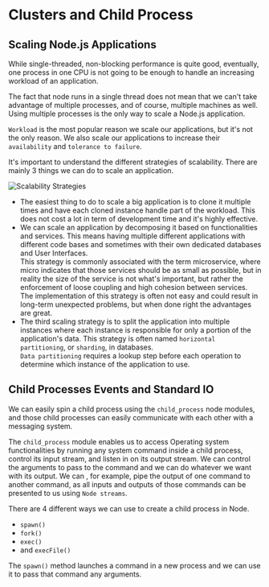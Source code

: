 # Clusters and Child Process

## Scaling Node.js Applications
While single-threaded, non-blocking performance is quite good, eventually, one process in one CPU is not going to be enough to handle an increasing workload of an application. 

The fact that node runs in a single thread does not mean that we can't take advantage of multiple processes, and of course, multiple machines as well. Using multiple processes is the only way to scale a Node.js application.

`Workload` is the most popular reason we scale our applications, but it's not the only reason. We also scale our applications to increase their `availability` and `tolerance to failure`.

It's important to understand the different strategies of scalability. There are mainly 3 things we can do to scale an application. 

![Scalability Strategies](https://user-images.githubusercontent.com/8571179/60584983-74bf2680-9db0-11e9-8f4a-c7a4c018278e.png)

- The easiest thing to do to scale a big application is to clone it multiple times and have each cloned instance handle part of the workload. This does not cost a lot in term of development time and it's highly effective.
- We can scale an application by decomposing it based on functionalities and services. This means having multiple different applications with different code bases and sometimes with their own dedicated databases and User Interfaces. </br>This strategy is commonly associated with the term microservice, where micro indicates that those services should be as small as possible, but in reality the size of the service is not what's important, but rather the enforcement of loose coupling and high cohesion between services. </br>The implementation of this strategy is often not easy and could result in long-term unexpected problems, but when done right the advantages are great.
- The third scaling strategy is to split the application into multiple instances where each instance is responsible for only a portion of the application's data. This strategy is often named `horizontal partitioning`, or `sharding`, in databases. </br>`Data partitioning` requires a lookup step before each operation to determine which instance of the application to use.


## Child Processes Events and Standard IO
We can easily spin a child process using the `child_process` node modules, and those child processes can easily communicate with each other with a messaging system.

The `child_process` module enables us to access Operating system functionalities by running any system command inside a child process, control its input stream, and listen in on its output stream.
We can control the arguments to pass to the command and we can do whatever we want with its output. We can , for example, pipe the output of one command to another command, as all inputs and outputs of those commands can be presented to us using `Node streams`.

There are 4 different ways we can use to create a child process in Node.
- `spawn()`
- `fork()`
- `exec()`
- and `execFile()`


The `spawn()` method launches a command in a new process and we can use it to pass that command any arguments.
